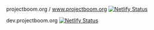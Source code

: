 projectboom.org / www.projectboom.org
[![Netlify Status](https://api.netlify.com/api/v1/badges/e1736d41-a997-4910-883d-046473d9d15f/deploy-status)](https://app.netlify.com/sites/projectboom/deploys)

dev.projectboom.org
[![Netlify Status](https://api.netlify.com/api/v1/badges/3c3555f8-051d-4848-8470-2fcfaa384a81/deploy-status)](https://app.netlify.com/sites/devprojectboomorg/deploys)

